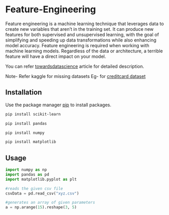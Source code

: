 # Feature-Engineering
Feature engineering is a machine learning technique that leverages data to create new variables that aren’t in the training set.
It can produce new features for both supervised and unsupervised learning, with the goal of simplifying and speeding up data transformations while also enhancing model accuracy.
Feature engineering is required when working with machine learning models. Regardless of the data or architecture, a terrible feature will have a direct impact on your model.

You can refer [towardsdatascience](https://towardsdatascience.com/what-is-feature-engineering-importance-tools-and-techniques-for-machine-learning-2080b0269f10) article for detailed description.

Note-
Refer kaggle for missing datasets
Eg- for [creditcard dataset](https://www.kaggle.com/mlg-ulb/creditcardfraud?select=creditcard.csv)

## Installation

Use the package manager [pip](https://pip.pypa.io/en/stable/) to install packages.

```bash
pip install scikit-learn
```

```bash
pip install pandas
```

```bash
pip install numpy
```

```bash
pip install matplotlib
```

## Usage

```python
import numpy as np
import pandas as pd
import matplotlib.pyplot as plt

#reads the given csv file
csvData = pd.read_csv("xyz.csv")

#generates an array of given parameters 
a = np.arange(15).reshape(3, 5)



```
